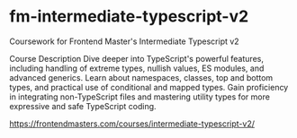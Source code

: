 # fm-intermediate-typescript-v2
Coursework for Frontend Master's Intermediate Typescript v2

Course Description
Dive deeper into TypeScript's powerful features, including handling of extreme types, nullish values, ES modules, and advanced generics. Learn about namespaces, classes, top and bottom types, and practical use of conditional and mapped types. Gain proficiency in integrating non-TypeScript files and mastering utility types for more expressive and safe TypeScript coding.

https://frontendmasters.com/courses/intermediate-typescript-v2/
